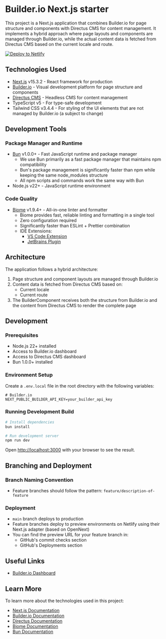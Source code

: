 # Builder.io Next.js starter

This project is a Next.js application that combines Builder.io for page structure and components with Directus CMS for content management. It implements a hybrid approach where page layouts and components are managed through Builder.io, while the actual content data is fetched from Directus CMS based on the current locale and route.

[![Deploy to Netlify](https://www.netlify.com/img/deploy/button.svg)](https://app.netlify.com/start/deploy?repository=https://github.com/artabr/builderio-next-starter)

## Technologies Used

- [Next.js](https://nextjs.org) v15.3.2 - React framework for production
- [Builder.io](https://www.builder.io) - Visual development platform for page structure and components
- [Directus CMS](https://directus.io) - Headless CMS for content management
- TypeScript v5 - For type-safe development
- Tailwind CSS v3.4.4 - For styling of the UI elements that are not managed by Builder.io (a subject to change)

## Development Tools

### Package Manager and Runtime

- [Bun](https://bun.sh) v1.0.0+ - Fast JavaScript runtime and package manager
  - We use Bun primarily as a fast package manager that maintains npm compatibility
  - Bun's package management is significantly faster than npm while keeping the same node_modules structure
  - All npm scripts and commands work the same way with Bun
- Node.js v22+ - JavaScript runtime environment

### Code Quality

- [Biome](https://biomejs.dev) v1.9.4+ - All-in-one linter and formatter
  - Biome provides fast, reliable linting and formatting in a single tool
  - Zero configuration required
  - Significantly faster than ESLint + Prettier combination
  - IDE Extensions:
    - [VS Code Extension](https://marketplace.visualstudio.com/items?itemName=biomejs.biome)
    - [JetBrains Plugin](https://plugins.jetbrains.com/plugin/22761-biome)

## Architecture

The application follows a hybrid architecture:

1. Page structure and component layouts are managed through Builder.io
2. Content data is fetched from Directus CMS based on:
   - Current locale
   - Current route
3. The BuilderComponent receives both the structure from Builder.io and the content from Directus CMS to render the complete page

## Development

### Prerequisites

- Node.js 22+ installed
- Access to Builder.io dashboard
- Access to Directus CMS dashboard
- Bun 1.0.0+ installed

### Environment Setup

Create a `.env.local` file in the root directory with the following variables:

```env
# Builder.io
NEXT_PUBLIC_BUILDER_API_KEY=your_builder_api_key
```

### Running Development Build

```bash
# Install dependencies
bun install

# Run development server
npm run dev
```

Open [http://localhost:3000](http://localhost:3000) with your browser to see the result.

## Branching and Deployment

### Branch Naming Convention

- Feature branches should follow the pattern: `feature/description-of-feature`

### Deployment

- `main` branch deploys to production
- Feature branches deploy to preview environments on Netlify using their Next.js adapter (based on OpenNext)
- You can find the preview URL for your feature branch in:
  - GitHub's commit checks section
  - GitHub's Deployments section

## Useful Links

- [Builder.io Dashboard](https://builder.io/content)

## Learn More

To learn more about the technologies used in this project:

- [Next.js Documentation](https://nextjs.org/docs)
- [Builder.io Documentation](https://www.builder.io/c/docs/developers)
- [Directus Documentation](https://docs.directus.io)
- [Biome Documentation](https://biomejs.dev/docs)
- [Bun Documentation](https://bun.sh/docs)
